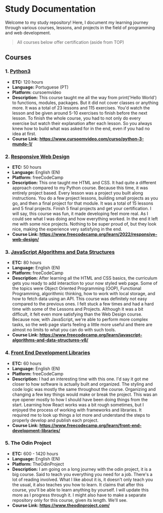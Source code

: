 # Study Documentation

Welcome to my study repository! Here, I document my learning journey through various courses, lessons, and projects in the field of programming and web development.
>All courses below offer certification (aside from TOP)

## Courses

### 1. [Python3](https://github.com/Vittv/Study/tree/main/cursoemvideo/Python)
- **ETC:** 120 hours
- **Language:** Portuguese (PT)
- **Platform:** cursoemvideo
- **Description:** This course taught me all the way from print('Hello World') to functions, modules, packages. But it did not cover classes or anything more. It was a total of 23 lessons and 115 exercises. You'd watch the lesson and be given around 5-10 exercises to finish before the next lesson. To finish the whole course, you had to not only do every exercise but watch their explanation after each lesson. So you always knew how to build what was asked for in the end, even if you had no idea at first.
- **Course Link: https://www.cursoemvideo.com/curso/python-3-mundo-1/** 

### 2. [Responsive Web Design](https://github.com/Vittv/Study/tree/main/freecodecamp/01%20-%20Responsive%20Web%20Design)
- **ETC:** 50 hours
- **Language:** English (EN)
- **Platform:** freeCodeCamp
- **Description:** This one taught me HTML and CSS. It had quite a different approach compared to my Python course. Because this time, it was entirely project based. Every lesson was a project you built along instructions. You do a few project lessons, building small projects as you go, and then a final project for that module. It was a total of 15 lessons and 5 final projects. Finish 5 final projects and get your certification. I will say, this course was fun, it made developing feel more real. As I could see what I was doing and how everything worked. In the end it left me with some nice projects. Nothing to be super proud of, but they look nice, making the experience very satisfying in the end.
- **Course Link: https://www.freecodecamp.org/learn/2022/responsive-web-design/**

### 3. [JavaScript Algorithms and Data Structures](https://github.com/Vittv/Study/tree/main/freecodecamp/02%20-%20JavaScript%20Algorithms%20and%20Data%20Structures)
- **ETC:** 80 hours
- **Language:** English (EN)
- **Platform:** freeCodeCamp
- **Description:** After learning all the HTML and CSS basics, the curriculum gets you ready to add interaction to your now styled web page. Some of the topics were Object Oriented Programming (OOP), Functional Programming, algorithmic thinking, how to work with local storage, and how to fetch data using an API. This course was definitely not easy compared to the previous ones. I felt stuck a few times and had a hard time with some of the Lessons and Projects. Although it was a bit difficult, it felt even more satisfying than the Web Design course. Because now, with JavaScript, we're able to perform more complex tasks, so the web page starts feeling a little more useful and there are almost no limits to what you can do with such tools.
- **Course Link: https://www.freecodecamp.org/learn/javascript-algorithms-and-data-structures-v8/**

### 4. [Front End Development Libraries](https://github.com/Vittv/Study/tree/main/freecodecamp/03%20-%20Front%20End%20Development%20Libraries)
- **ETC:** 60 hours
- **Language:** English (EN)
- **Platform:** freeCodeCamp
- **Description:** I had an interesting time with this one. I'd say it got me closer to how software is actually built and organized. The styling and code logic was mostly the same throughout the course. Organizing and changing a few key things would make or break the project. This was an eye opener mostly to how I should have been doing things from the start. Learning how React works was a bit rough sometimes, but I enjoyed the process of working with frameworks and libraries. It required me to look up things a lot more and understand the steps to properly develop and publish each project. 
- **Course Link: https://www.freecodecamp.org/learn/front-end-development-libraries/**

### 5. The Odin Project
- **ETC:** 600 - 1420 hours
- **Language:** English (EN)
- **Platform:** TheOdinProject
- **Description:** I am going on a long journey with the odin project, it is a big course. Said to teach you everything you need for a job. There's a lot of reading involved. What I like about it is, it doesn't only teach you the usual, it also teaches you how to learn. It claims that after this course, you'll be able to learn anything by yourself. I will update this more as I progress through it. I might also have to make a separate repository only for this course, given its length. We'll see.
- **Course Link: https://www.theodinproject.com/**
